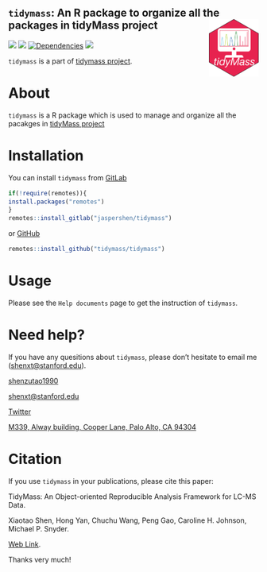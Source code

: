 <!-- README.md is generated from README.Rmd. Please edit that file -->

## `tidymass`: An R package to organize all the packages in tidyMass project <img src="man/figures/logo.png" align="right" alt="" width="100" />

[![](https://www.r-pkg.org/badges/version/tidymass?color=green)](https://cran.r-project.org/package=tidymass)
[![](https://img.shields.io/github/languages/code-size/tidymass/tidymass.svg)](https://github.com/tidymass/tidymass)
[![Dependencies](https://tinyverse.netlify.com/badge/tidymass)](https://cran.r-project.org/package=tidymass)
[![](https://img.shields.io/badge/lifecycle-experimental-orange.svg)](https://www.tidyverse.org/lifecycle/#experimental)

`tidymass` is a part of [tidymass project](https://www.tidymass.org/).

# **About**

`tidymass` is a R package which is used to manage and organize all the pacakges in [tidyMass project](https://www.tidymass.org/)

# **Installation**

You can install `tidymass` from [GitLab](https://gitlab.com/jaspershen/tidymass)

``` r
if(!require(remotes)){
install.packages("remotes")
}
remotes::install_gitlab("jaspershen/tidymass")
```

or [GitHub](https://github.com/tidymass/tidymass)

``` r
remotes::install_github("tidymass/tidymass")
```

# **Usage**

Please see the `Help documents` page to get the instruction of `tidymass`.


# **Need help?**

If you have any quesitions about `tidymass`, please don’t hesitate to
email me (<shenxt@stanford.edu>).

<i class="fa fa-weixin"></i>
[shenzutao1990](https://www.shenxt.info/files/wechat_QR.jpg)

<i class="fa fa-envelope"></i> <shenxt@stanford.edu>

<i class="fa fa-twitter"></i>
[Twitter](https://twitter.com/JasperShen1990)

<i class="fa fa-map-marker-alt"></i> [M339, Alway building, Cooper Lane,
Palo Alto,
CA 94304](https://www.google.com/maps/place/Alway+Building/@37.4322345,-122.1770883,17z/data=!3m1!4b1!4m5!3m4!1s0x808fa4d335c3be37:0x9057931f3b312c29!8m2!3d37.4322345!4d-122.1748996)

# **Citation**

If you use `tidymass` in your publications, please cite this paper:

TidyMass: An Object-oriented Reproducible Analysis Framework for LC-MS Data.

Xiaotao Shen, Hong Yan, Chuchu Wang, Peng Gao, Caroline H. Johnson, Michael P. Snyder.

[Web Link](https://www.biorxiv.org/content/10.1101/2022.03.15.484499v1).

Thanks very much!
